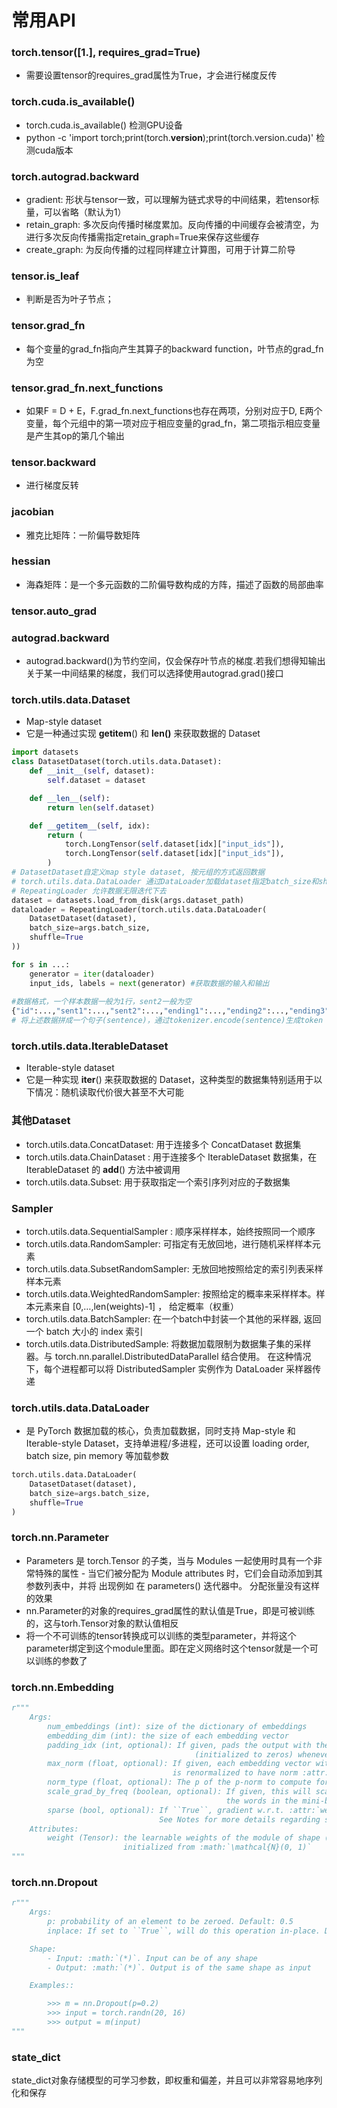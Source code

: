 # 常用API

### **torch.tensor([1.], requires_grad=True)**

- 需要设置tensor的requires_grad属性为True，才会进行梯度反传
### **torch.cuda.is_available()**
- torch.cuda.is_available() 检测GPU设备
- python -c 'import torch;print(torch.__version__);print(torch.version.cuda)' 检测cuda版本
### **torch.autograd.backward**

- gradient: 形状与tensor一致，可以理解为链式求导的中间结果，若tensor标量，可以省略（默认为1）
- retain_graph: 多次反向传播时梯度累加。反向传播的中间缓存会被清空，为进行多次反向传播需指定retain_graph=True来保存这些缓存
- create_graph: 为反向传播的过程同样建立计算图，可用于计算二阶导


### **tensor.is_leaf**

- 判断是否为叶子节点；

### **tensor.grad_fn**

- 每个变量的grad_fn指向产生其算子的backward function，叶节点的grad_fn为空

### **tensor.grad_fn.next_functions**

- 如果F = D + E，F.grad_fn.next_functions也存在两项，分别对应于D, E两个变量，每个元组中的第一项对应于相应变量的grad_fn，第二项指示相应变量是产生其op的第几个输出

### **tensor.backward**

- 进行梯度反转

### **jacobian**

- 雅克比矩阵：一阶偏导数矩阵

### **hessian**

- 海森矩阵：是一个多元函数的二阶偏导数构成的方阵，描述了函数的局部曲率

### **tensor.auto_grad**

### **autograd.backward**
- autograd.backward()为节约空间，仅会保存叶节点的梯度.若我们想得知输出关于某一中间结果的梯度，我们可以选择使用autograd.grad()接口

### **torch.utils.data.Dataset**
- Map-style dataset
- 它是一种通过实现 __getitem__() 和 __len()__ 来获取数据的 Dataset
```py
import datasets
class DatasetDataset(torch.utils.data.Dataset):
    def __init__(self, dataset):
        self.dataset = dataset

    def __len__(self):
        return len(self.dataset)

    def __getitem__(self, idx):
        return (
            torch.LongTensor(self.dataset[idx]["input_ids"]),
            torch.LongTensor(self.dataset[idx]["input_ids"]),
        )
# DatasetDataset自定义map style dataset, 按元组的方式返回数据
# torch.utils.data.DataLoader 通过DataLoader加载dataset指定batch_size和shuffle等参数
# RepeatingLoader 允许数据无限迭代下去        
dataset = datasets.load_from_disk(args.dataset_path)     
dataloader = RepeatingLoader(torch.utils.data.DataLoader(
    DatasetDataset(dataset),
    batch_size=args.batch_size,
    shuffle=True
))   

for s in ...:
    generator = iter(dataloader)
    input_ids, labels = next(generator) #获取数据的输入和输出
    
#数据格式，一个样本数据一般为1行，sent2一般为空
{"id":...,"sent1":...,"sent2":...,"ending1":...,"ending2":...,"ending3":...,"label":3}
# 将上述数据拼成一个句子(sentence)，通过tokenizer.encode(sentence)生成token    
```
### **torch.utils.data.IterableDataset**
- Iterable-style dataset
- 它是一种实现 __iter__() 来获取数据的 Dataset，这种类型的数据集特别适用于以下情况：随机读取代价很大甚至不大可能

### **其他Dataset**
- torch.utils.data.ConcatDataset: 用于连接多个 ConcatDataset 数据集
- torch.utils.data.ChainDataset : 用于连接多个 IterableDataset 数据集，在 IterableDataset 的 __add__() 方法中被调用
- torch.utils.data.Subset: 用于获取指定一个索引序列对应的子数据集

### **Sampler**
- torch.utils.data.SequentialSampler : 顺序采样样本，始终按照同一个顺序
- torch.utils.data.RandomSampler: 可指定有无放回地，进行随机采样样本元素
- torch.utils.data.SubsetRandomSampler: 无放回地按照给定的索引列表采样样本元素
- torch.utils.data.WeightedRandomSampler: 按照给定的概率来采样样本。样本元素来自 [0,…,len(weights)-1] ， 给定概率（权重）
- torch.utils.data.BatchSampler: 在一个batch中封装一个其他的采样器, 返回一个 batch 大小的 index 索引
- torch.utils.data.DistributedSample: 将数据加载限制为数据集子集的采样器。与 torch.nn.parallel.DistributedDataParallel 结合使用。 在这种情况下，每个进程都可以将 DistributedSampler 实例作为 DataLoader 采样器传递

### **torch.utils.data.DataLoader**
-  是 PyTorch 数据加载的核心，负责加载数据，同时支持 Map-style 和 Iterable-style Dataset，支持单进程/多进程，还可以设置 loading order, batch size, pin memory 等加载参数
```py
torch.utils.data.DataLoader(
    DatasetDataset(dataset),
    batch_size=args.batch_size,
    shuffle=True
)
```

### **torch.nn.Parameter**
- Parameters 是 torch.Tensor 的子类，当与 Modules 一起使用时具有一个非常特殊的属性 - 当它们被分配为 Module attributes 时，它们会自动添加到其参数列表中，并将 出现例如 在 parameters() 迭代器中。 分配张量没有这样的效果
- nn.Parameter的对象的requires_grad属性的默认值是True，即是可被训练的，这与torh.Tensor对象的默认值相反
- 将一个不可训练的tensor转换成可以训练的类型parameter，并将这个parameter绑定到这个module里面。即在定义网络时这个tensor就是一个可以训练的参数了

### **torch.nn.Embedding**
```py
r"""
    Args:
        num_embeddings (int): size of the dictionary of embeddings
        embedding_dim (int): the size of each embedding vector
        padding_idx (int, optional): If given, pads the output with the embedding vector at :attr:`padding_idx`
                                         (initialized to zeros) whenever it encounters the index.
        max_norm (float, optional): If given, each embedding vector with norm larger than :attr:`max_norm`
                                    is renormalized to have norm :attr:`max_norm`.
        norm_type (float, optional): The p of the p-norm to compute for the :attr:`max_norm` option. Default ``2``.
        scale_grad_by_freq (boolean, optional): If given, this will scale gradients by the inverse of frequency of
                                                the words in the mini-batch. Default ``False``.
        sparse (bool, optional): If ``True``, gradient w.r.t. :attr:`weight` matrix will be a sparse tensor.
                                 See Notes for more details regarding sparse gradients.
    Attributes:
        weight (Tensor): the learnable weights of the module of shape (num_embeddings, embedding_dim)
                         initialized from :math:`\mathcal{N}(0, 1)`
"""                         
```

### **torch.nn.Dropout**
```py
r"""
    Args:
        p: probability of an element to be zeroed. Default: 0.5
        inplace: If set to ``True``, will do this operation in-place. Default: ``False``

    Shape:
        - Input: :math:`(*)`. Input can be of any shape
        - Output: :math:`(*)`. Output is of the same shape as input

    Examples::

        >>> m = nn.Dropout(p=0.2)
        >>> input = torch.randn(20, 16)
        >>> output = m(input)
"""
```

### **state_dict**
state_dict对象存储模型的可学习参数，即权重和偏差，并且可以非常容易地序列化和保存
